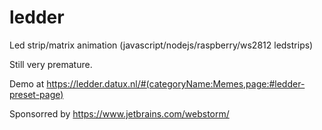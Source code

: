 # ledder
Led strip/matrix animation (javascript/nodejs/raspberry/ws2812 ledstrips)

Still very premature.

Demo at https://ledder.datux.nl/#(categoryName:Memes,page:#ledder-preset-page)


Sponsorred by https://www.jetbrains.com/webstorm/

